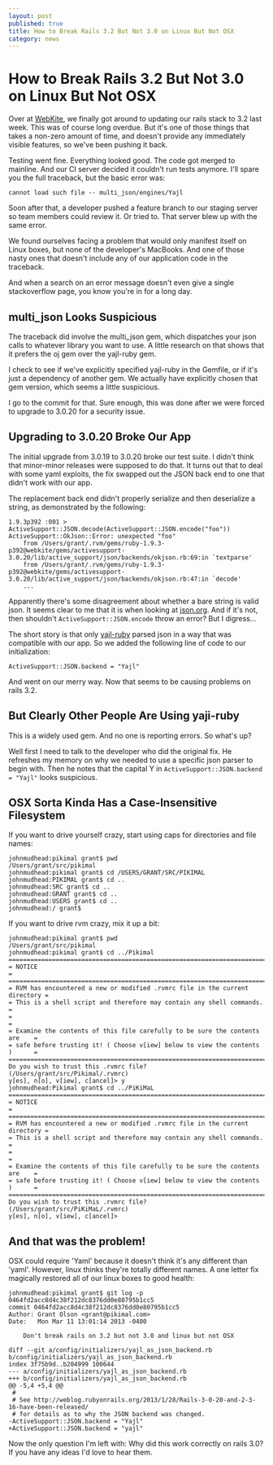 ```yaml
---
layout: post
published: true
title: How to Break Rails 3.2 But Not 3.0 on Linux But Not OSX
category: news
---
```


How to Break Rails 3.2 But Not 3.0 on Linux But Not OSX
=======================================================

Over at [WebKite](http://webkite.com/), we finally got around to
updating our rails stack to 3.2 last week.  This was of course long
overdue.  But it's one of those things that takes a non-zero amount of
time, and doesn't provide any immediately visible features, so we've
been pushing it back.

Testing went fine.  Everything looked good.  The code got merged to
mainline.  And our CI server decided it couldn't run tests anymore.
I'll spare you the full traceback, but the basic error was:

    cannot load such file -- multi_json/engines/Yajl

Soon after that, a developer pushed a feature branch to our staging
server so team members could review it.  Or tried to.  That server
blew up with the same error.

We found ourselves facing a problem that would only manifest itself on
Linux boxes, but none of the developer's MacBooks.  And one of those
nasty ones that doesn't include any of our application code in the
traceback.

And when a search on an error message doesn't even give a single
stackoverflow page, you know you're in for a long day.

multi_json Looks Suspicious
---------------------------

The traceback did involve the multi_json gem, which dispatches your
json calls to whatever library you want to use.  A little research on
that shows that it prefers the oj gem over the yajl-ruby gem.

I check to see if we've explicitly specified yajl-ruby in the Gemfile,
or if it's just a dependency of another gem.  We actually have
explicitly chosen that gem version, which seems a little suspicious.

I go to the commit for that.  Sure enough, this was done after we were
forced to upgrade to 3.0.20 for a security issue.

Upgrading to 3.0.20 Broke Our App
---------------------------------

The initial upgrade from 3.0.19 to 3.0.20 broke our test suite.  I
didn't think that minor-minor releases were supposed to do that.  It
turns out that to deal with some yaml exploits, the fix swapped out
the JSON back end to one that didn't work with our app.

The replacement back end didn't properly serialize and then
deserialize a string, as demonstrated by the following:

    1.9.3p392 :001 > ActiveSupport::JSON.decode(ActiveSupport::JSON.encode("foo"))
    ActiveSupport::OkJson::Error: unexpected "foo"
        from /Users/grant/.rvm/gems/ruby-1.9.3-p392@webkite/gems/activesupport-3.0.20/lib/active_support/json/backends/okjson.rb:69:in `textparse'
        from /Users/grant/.rvm/gems/ruby-1.9.3-p392@webkite/gems/activesupport-3.0.20/lib/active_support/json/backends/okjson.rb:47:in `decode'
        ...
	
Apparently there's some disagreement about whether a bare string is
valid json.  It seems clear to me that it is when looking at
[json.org](http://json.org/).  And if it's not, then shouldn't
`ActiveSupport::JSON.encode` throw an error? But I digress...

The short story is that only
[yajl-ruby](https://github.com/brianmario/yajl-ruby) parsed json in a
way that was compatible with our app.  So we added the following line
of code to our initialization:

    ActiveSupport::JSON.backend = "Yajl"

And went on our merry way.  Now that seems to be causing problems
on rails 3.2.

But Clearly Other People Are Using yaji-ruby
--------------------------------------------

This is a widely used gem.  And no one is reporting errors.  So what's
up?

Well first I need to talk to the developer who did the original fix.
He refreshes my memory on why we needed to use a specific json parser
to begin with.  Then he notes that the capital Y in
`ActiveSupport::JSON.backend = "Yajl"` looks suspicious.

OSX Sorta Kinda Has a Case-Insensitive Filesystem
-------------------------------------------------

If you want to drive yourself crazy, start using caps for directories
and file names:

    johnmudhead:pikimal grant$ pwd
    /Users/grant/src/pikimal
    johnmudhead:pikimal grant$ cd /USERS/GRANT/SRC/PIKIMAL
    johnmudhead:PIKIMAL grant$ cd ..
    johnmudhead:SRC grant$ cd ..
    johnmudhead:GRANT grant$ cd ..
    johnmudhead:USERS grant$ cd ..
    johnmudhead:/ grant$ 

If you want to drive rvm crazy, mix it up a bit:

    johnmudhead:pikimal grant$ pwd
    /Users/grant/src/pikimal
    johnmudhead:pikimal grant$ cd ../Pikimal
    ==============================================================================
    = NOTICE                                                                     =
    ==============================================================================
    = RVM has encountered a new or modified .rvmrc file in the current directory =
    = This is a shell script and therefore may contain any shell commands.       =
    =                                                                            =
    = Examine the contents of this file carefully to be sure the contents are    =
    = safe before trusting it! ( Choose v[iew] below to view the contents )      =
    ==============================================================================
    Do you wish to trust this .rvmrc file? (/Users/grant/src/Pikimal/.rvmrc)
    y[es], n[o], v[iew], c[ancel]> y
    johnmudhead:Pikimal grant$ cd ../PiKiMaL
    ==============================================================================
    = NOTICE                                                                     =
    ==============================================================================
    = RVM has encountered a new or modified .rvmrc file in the current directory =
    = This is a shell script and therefore may contain any shell commands.       =
    =                                                                            =
    = Examine the contents of this file carefully to be sure the contents are    =
    = safe before trusting it! ( Choose v[iew] below to view the contents )      =
    ==============================================================================
    Do you wish to trust this .rvmrc file? (/Users/grant/src/PiKiMaL/.rvmrc)
    y[es], n[o], v[iew], c[ancel]> 

And that was the problem!
-------------------------

OSX could require 'Yaml' because it doesn't think it's any different than 'yaml'.  However, linux thinks they're totally different names.  A one letter fix magically restored all of our linux boxes to good health:

    johnmudhead:pikimal grant$ git log -p 0464fd2acc8d4c38f212dc8376dd0e80795b1cc5
    commit 0464fd2acc8d4c38f212dc8376dd0e80795b1cc5
    Author: Grant Olson <grant@pikimal.com>
    Date:   Mon Mar 11 13:01:14 2013 -0400
    
        Don't break rails on 3.2 but not 3.0 and linux but not OSX
    
    diff --git a/config/initializers/yajl_as_json_backend.rb b/config/initializers/yajl_as_json_backend.rb
    index 3f75b9d..b204999 100644
    --- a/config/initializers/yajl_as_json_backend.rb
    +++ b/config/initializers/yajl_as_json_backend.rb
    @@ -5,4 +5,4 @@
     #
     # See http://weblog.rubyonrails.org/2013/1/28/Rails-3-0-20-and-2-3-16-have-been-released/ 
     # for details as to why the JSON backend was changed.
    -ActiveSupport::JSON.backend = "Yajl"
    +ActiveSupport::JSON.backend = "yajl"

Now the only question I'm left with: Why did this work correctly on
rails 3.0?  If you have any ideas I'd love to hear them.




